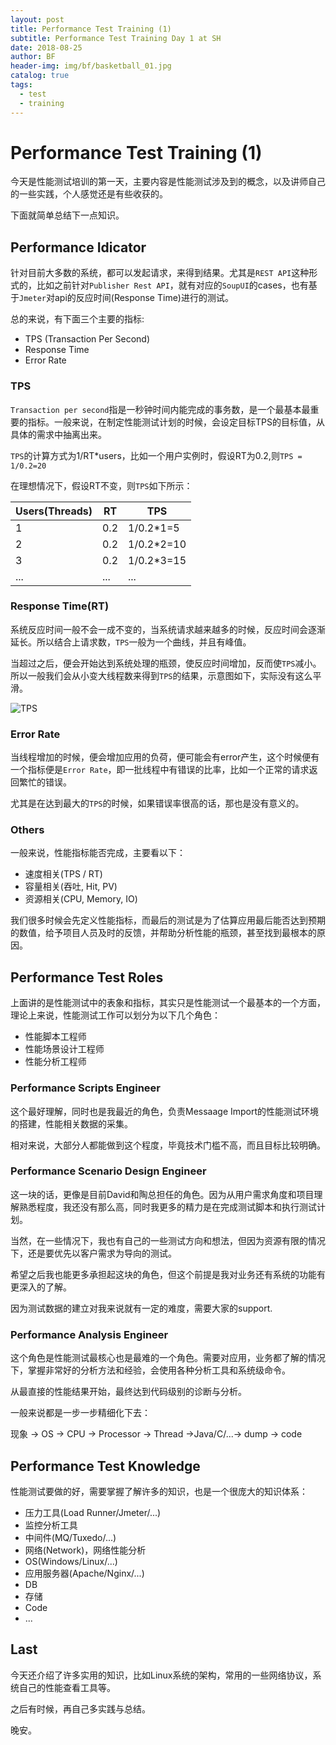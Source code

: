 ```yaml
---
layout: post
title: Performance Test Training (1)
subtitle: Performance Test Training Day 1 at SH
date: 2018-08-25
author: BF
header-img: img/bf/basketball_01.jpg
catalog: true
tags:
  - test
  - training
---
```


# Performance Test Training (1)

今天是性能测试培训的第一天，主要内容是性能测试涉及到的概念，以及讲师自己的一些实践，个人感觉还是有些收获的。

下面就简单总结下一点知识。
<!-- more -->
## Performance Idicator

针对目前大多数的系统，都可以发起请求，来得到结果。尤其是`REST API`这种形式的，比如之前针对`Publisher Rest API`，就有对应的`SoupUI`的cases，也有基于`Jmeter`对api的反应时间(Response Time)进行的测试。

总的来说，有下面三个主要的指标:

* TPS (Transaction Per Second)
* Response Time
* Error Rate

### TPS

`Transaction per second`指是一秒钟时间内能完成的事务数，是一个最基本最重要的指标。一般来说，在制定性能测试计划的时候，会设定目标TPS的目标值，从具体的需求中抽离出来。

`TPS`的计算方式为1/RT*users，比如一个用户实例时，假设RT为0.2,则`TPS = 1/0.2=20`

在理想情况下，假设RT不变，则`TPS`如下所示：

| Users(Threads) | RT  | TPS        |
| -------------- | --- | ---------- |
| 1              | 0.2 | 1/0.2*1=5  |
| 2              | 0.2 | 1/0.2*2=10 |
| 3              | 0.2 | 1/0.2*3=15 |
| ...            | ... | ...        |

### Response Time(RT)

系统反应时间一般不会一成不变的，当系统请求越来越多的时候，反应时间会逐渐延长。所以结合上请求数，`TPS`一般为一个曲线，并且有峰值。

当超过之后，便会开始达到系统处理的瓶颈，使反应时间增加，反而使`TPS`减小。所以一般我们会从小变大线程数来得到`TPS`的结果，示意图如下，实际没有这么平滑。

![TPS](/img/post/2018/08/2018-08-25-PerfTestTraining-TPS.jpg)

### Error Rate

当线程增加的时候，便会增加应用的负荷，便可能会有error产生，这个时候便有一个指标便是`Error Rate`，即一批线程中有错误的比率，比如一个正常的请求返回繁忙的错误。

尤其是在达到最大的`TPS`的时候，如果错误率很高的话，那也是没有意义的。

### Others

一般来说，性能指标能否完成，主要看以下：

* 速度相关(TPS / RT)
* 容量相关(吞吐, Hit, PV)
* 资源相关(CPU, Memory, IO)

我们很多时候会先定义性能指标，而最后的测试是为了估算应用最后能否达到预期的数值，给予项目人员及时的反馈，并帮助分析性能的瓶颈，甚至找到最根本的原因。

## Performance Test Roles

上面讲的是性能测试中的表象和指标，其实只是性能测试一个最基本的一个方面，理论上来说，性能测试工作可以划分为以下几个角色：

* 性能脚本工程师
* 性能场景设计工程师
* 性能分析工程师

### Performance Scripts Engineer

这个最好理解，同时也是我最近的角色，负责Messaage Import的性能测试环境的搭建，性能相关数据的采集。

相对来说，大部分人都能做到这个程度，毕竟技术门槛不高，而且目标比较明确。

### Performance Scenario Design Engineer

这一块的话，更像是目前David和陶总担任的角色。因为从用户需求角度和项目理解熟悉程度，我还没有那么高，同时我更多的精力是在完成测试脚本和执行测试计划。

当然，在一些情况下，我也有自己的一些测试方向和想法，但因为资源有限的情况下，还是要优先以客户需求为导向的测试。

希望之后我也能更多承担起这块的角色，但这个前提是我对业务还有系统的功能有更深入的了解。

因为测试数据的建立对我来说就有一定的难度，需要大家的support.

### Performance Analysis Engineer

这个角色是性能测试最核心也是最难的一个角色。需要对应用，业务都了解的情况下，掌握非常好的分析方法和经验，会使用各种分析工具和系统级命令。

从最直接的性能结果开始，最终达到代码级别的诊断与分析。

一般来说都是一步一步精细化下去：

现象 -> OS -> CPU -> Processor -> Thread ->Java/C/...-> dump -> code

## Performance Test Knowledge

性能测试要做的好，需要掌握了解许多的知识，也是一个很庞大的知识体系：

* 压力工具(Load Runner/Jmeter/...)
* 监控分析工具
* 中间件(MQ/Tuxedo/...)
* 网络(Network)，网络性能分析
* OS(Windows/Linux/...)
* 应用服务器(Apache/Nginx/...)
* DB
* 存储
* Code
* ...

## Last

今天还介绍了许多实用的知识，比如Linux系统的架构，常用的一些网络协议，系统自己的性能查看工具等。

之后有时候，再自己多实践与总结。

晚安。